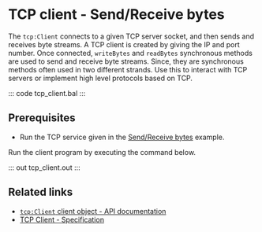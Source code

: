 # TCP client - Send/Receive bytes

The `tcp:Client` connects to a given TCP server socket, and then sends and receives byte streams. A TCP client is created by giving the IP and port number. Once connected, `writeBytes` and `readBytes` synchronous methods are used to send and receive byte streams. Since, they are synchronous methods often used in two different strands. Use this to interact with TCP servers or implement high level protocols based on TCP.

::: code tcp_client.bal :::

## Prerequisites
- Run the TCP service given in the [Send/Receive bytes](/learn/by-example/tcp-listener/) example.

Run the client program by executing the command below.

::: out tcp_client.out :::

## Related links
- [`tcp:Client` client object - API documentation](https://lib.ballerina.io/ballerina/tcp/latest/clients/Client)
- [TCP Client - Specification](/spec/tcp/#4-client)
